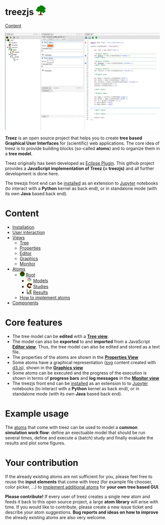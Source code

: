 # treezjs <img src="./icons/tree32.png">
 [Content](./README.md#content)

<img width="650" src="./doc/images/treezjs.png">

**Treez** is an open source project that helps you to create **tree based Graphical User Interfaces** for (scientific) web applications. The core idea of treez is to provide building blocks (so-called **atoms**) and to organize them in a **tree model**. 

Treez originally has been developed as [Eclipse Plugin](https://github.com/stefaneidelloth/treez). This github project provides  a **JavaScript implementation of Treez (= treezjs)** and all further development is done here.

The treezjs front end can be [installed](./doc/installation/installation.md) as an extension to [Jupyter](https://jupyter.org/) notebooks (to interact with a **Python** kernel as back end), or in standalone mode (with its own **Java** based back end). 

# Content

* [Installation](./doc/installation/installation.md)
* [User interaction](./doc/userInteraction.md)
* [Views](./doc/views/views.md)
  * [Tree](./doc/views/treeView.md)
  * [Properties](./doc/views/propertiesView.md)
  * [Editor](./doc/views/editorView.md)
  * [Graphics](./doc/views/graphicsView.md)
  * [Monitor](./doc/views/monitorView.md)
* [Atoms](./doc/atoms/atoms.md)
  * ![](./icons/root.png) [Root](./doc/atoms/root.md)
    * ![](./icons/models.png) [Models](./doc/atoms/model/models.md)
    * ![](./icons/studies.png) [Studies](./doc/atoms/study/studies.md)
    * ![](./icons/results.png) [Results](./doc/atoms/result/results.md)
  * [How to implement atoms](./doc/atoms/howToImplementAtoms.md)
* [Components](./doc/components/components.md)

# Core features

* The tree model can be **edited** with a [**Tree view**](./doc/views/treeView.md). 
* The model can also be **exported** to and **imported** from a JavaScript [**Editor view**](./doc/views/editorView.md). Thus, the tree model can also be edited and stored as a text file. 
* The properties of the atoms are shown in the [**Properties View**](./doc/views/propertiesView.md)
* Some atoms have a graphical representation ([svg](https://en.wikipedia.org/wiki/Scalable_Vector_Graphics) content created with [d3.js](https://d3js.org/)), shown in the [**Graphics view**](./doc/views/graphicsView.md)
* Some atoms can be executed and the progress of the execution is shown in terms of **progress bars** and **log messages** in the [**Monitor view**](./doc/views/monitorView.md)
* The treezjs front end can be [installed](./doc/installation/installation.md) as an extension to to [Jupyter](https://jupyter.org/) notebooks (to interact with a **Python** kernel as back end), or in standalone mode (with its own **Java** based back end). 

# Example usage

The [atoms](./doc/atoms.md) that come with treez can be used to model a **common simulation work flow**: define an exectuable model that should be run several times, define and execute a (batch) study and finally evaluate the results and plot some figures.

# Your contribution

If the already existing atoms are not sufficient for you, please feel free to reuse the **input elements** that come with treez (for example file chooser, color picker, ...) to [implement additional atoms]((./doc/atoms/howToImplementAtoms.md)) for **your own tree based GUI**. 

**Please contribute!** If every user of treez creates a single new atom and feeds it back to this open source project, a large **atom library** will arise with time. If you would like to contribute, please create a new issue ticket and describe your atom suggestions. **Bug reports and ideas on how to improve** the already existing atoms are also very welcome.

